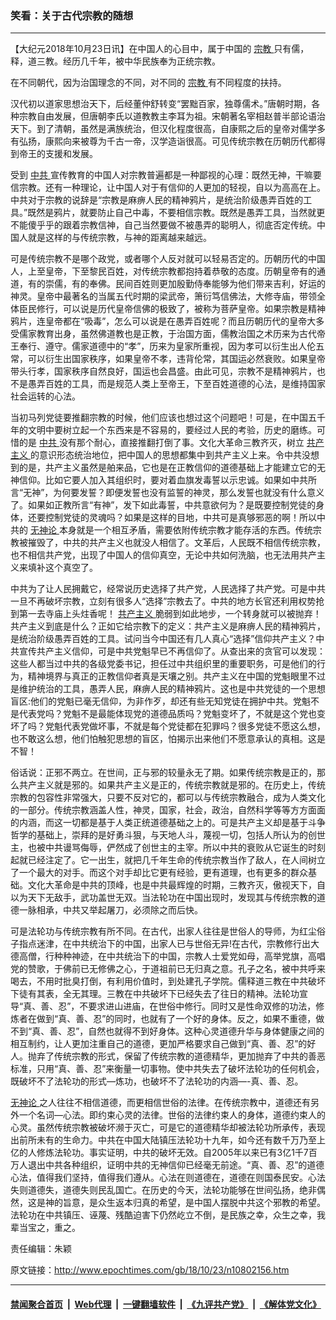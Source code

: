 ### 笑看：关于古代宗教的随想
------------------------

<p>
 【大纪元2018年10月23日讯】在中国人的心目中，属于中国的
 <a href="http://www.epochtimes.com/gb/tag/%E5%AE%97%E6%95%99.html">
  宗教
 </a>
 只有儒，释，道三教。经历几千年，被中华民族奉为正统宗教。
</p>
<p>
 在不同朝代，因为治国理念的不同，对不同的
 <a href="http://www.epochtimes.com/gb/tag/%E5%AE%97%E6%95%99.html">
  宗教
 </a>
 有不同程度的扶持。
</p>
<p>
 汉代初以道家思想治天下，后经董仲舒转变“罢黜百家，独尊儒术。”唐朝时期，各种宗教自由发展，但唐朝李氏以道教教主李耳为祖。宋朝著名宰相赵普半部论语治天下。到了清朝，虽然是满族统治，但汉化程度很高，自康熙之后的皇帝对儒学多有弘扬，康熙向来被尊为千古一帝，汉学造诣很高。可见传统宗教在历朝历代都得到帝王的支援和发展。
</p>
<p>
 受到
 <a href="http://www.epochtimes.com/gb/tag/%E4%B8%AD%E5%85%B1.html">
  中共
 </a>
 宣传教育的中国人对宗教普遍都是一种鄙视的心理：既然无神，干嘛要信宗教。还有一种理论，让中国人对于有信仰的人更加的轻视，自以为高高在上。中共对于宗教的说辞是“宗教是麻痹人民的精神鸦片，是统治阶级愚弄百姓的工具。”既然是鸦片，就要防止自己中毒，不要相信宗教。既然是愚弄工具，当然就更不能傻乎乎的跟着宗教信神，自己当然要做不被愚弄的聪明人，彻底否定传统。中国人就是这样的与传统宗教，与神的距离越来越远。
</p>
<p>
 可是传统宗教不是哪个政党，或者哪个人反对就可以轻易否定的。历朝历代的中国人，上至皇帝，下至黎民百姓，对传统宗教都抱持着恭敬的态度。历朝皇帝有的通道，有的崇儒，有的奉佛。民间百姓则更加殷勤侍奉能够为他们带来吉利，好运的神灵。皇帝中最著名的当属五代时期的梁武帝，箫衍笃信佛法，大修寺庙，带领全体臣民修行，可以说是历代皇帝信佛的极致了，被称为菩萨皇帝。如果宗教是精神鸦片，连皇帝都在“吸毒”，怎么可以说是在愚弄百姓呢？而且历朝历代的皇帝大多受儒家教育出身，虽然佛道教也是正教，于治国方面，儒教治国之术历来为古代帝王奉行、遵守。儒家道德中的“孝”，历来为皇家所重视，因为孝可以衍生出人伦五常，可以衍生出国家秩序，如果皇帝不孝，违背伦常，其国运必然衰败。如果皇帝带头行孝，国家秩序自然良好，国运也会昌盛。由此可见，宗教不是精神鸦片，也不是愚弄百姓的工具，而是规范人类上至帝王，下至百姓道德的心法，是维持国家社会运转的心法。
</p>
<p>
 当初马列党徒要推翻宗教的时候，他们应该也想过这个问题吧！可是，在中国五千年的文明中要树立起一个东西来是不容易的，要经过人民的考验，历史的磨练。可惜的是
 <a href="http://www.epochtimes.com/gb/tag/%E4%B8%AD%E5%85%B1.html">
  中共
 </a>
 没有那个耐心，直接推翻打倒了事。文化大革命三教齐灭，树立
 <a href="http://www.epochtimes.com/gb/tag/%E5%85%B1%E4%BA%A7%E4%B8%BB%E4%B9%89.html">
  共产主义
 </a>
 的意识形态统治地位，把中国人的思想都集中到共产主义上来。令中共没想到的是，共产主义虽然是舶来品，它也是在正教信仰的道德基础上才能建立它的无神信仰。比如它要人加入其组织时，要对着血旗发毒誓以示忠诚。如果如中共所言“无神”，为何要发誓？即便发誓也没有监誓的神灵，那么发誓也就没有什么意义了。如果如正教所言“有神”，发下如此毒誓，中共意欲何为？是既要控制党徒的身体，还要控制党徒的灵魂吗？如果是这样的目地，中共可是真够邪恶的啊！所以中共的
 <a href="http://www.epochtimes.com/gb/tag/%E6%97%A0%E7%A5%9E%E8%AE%BA.html">
  无神论
 </a>
 本身就是一个相互矛盾，需要依附传统宗教才能存活的东西。传统宗教被摧毁了，中共的共产主义也就没人相信了。文革后，人民既不相信传统宗教，也不相信共产党，出现了中国人的信仰真空，无论中共如何洗脑，也无法用共产主义来填补这个真空了。
</p>
<p>
 中共为了让人民拥戴它，经常说历史选择了共产党，人民选择了共产党。可是中共一旦不再破坏宗教，立刻有很多人“选择”宗教去了。中共的地方长官还利用权势抢到第一去寺庙上头炷香呢！
 <a href="http://www.epochtimes.com/gb/tag/%E5%85%B1%E4%BA%A7%E4%B8%BB%E4%B9%89.html">
  共产主义
 </a>
 脆弱到如此地步，一个转身就可以被抛弃！共产主义到底是什么？正如它给宗教下的定义：共产主义是麻痹人民的精神鸦片，是统治阶级愚弄百姓的工具。试问当今中国还有几人真心“选择”信仰共产主义？中共宣传共产主义信仰，可是中共党魁早已不再信仰了。从查出来的贪官可以发现：这些人都当过中共的各级党委书记，担任过中共组织里的重要职务，可是他们的行为，精神境界与真正的正教信仰者真是天壤之别。共产主义在中国的党魁眼里不过是维护统治的工具，愚弄人民，麻痹人民的精神鸦片。这也是中共党徒的一个思想盲区:他们的党魁已毫无信仰，为非作歹，却还有些无知党徒在拥护中共。党魁不是代表党吗？党魁不是最能体现党的道德品质吗？党魁变坏了，不就是这个党也变坏了吗？党魁代表党做坏事，不就是每个党徒都在犯罪吗？很多党徒不愿这么想，也不敢这么想，他们怕触犯思想的盲区，怕揭示出来他们不愿意承认的真相。这是不智！
</p>
<p>
 俗话说：正邪不两立。在世间，正与邪的较量永无了期。如果传统宗教是正的，那么共产主义就是邪的。如果共产主义是正的，传统宗教就是邪的。在历史上，传统宗教的包容性非常强大，只要不反对它的，都可以与传统宗教融合，成为人类文化的一部分。传统宗教涵盖人性，神灵，国家，社会，政治，自然科学等等方方面面的内涵，而这一切都是基于人类正统道德基础之上的。可是共产主义却是基于斗争哲学的基础上，崇拜的是好勇斗狠，与天地人斗，蔑视一切，包括人所认为的创世主，也被中共谩骂侮辱，俨然成了创世主的主宰。所以中共的衰败从它诞生的时刻起就已经注定了。它一出生，就把几千年生命的传统宗教当作了敌人，在人间树立了一个最大的对手。而这个对手却比它更有经验，更有道理，也有更多的群众基础。文化大革命是中共的顶峰，也是中共最辉煌的时期，三教齐灭，傲视天下，自以为天下无敌手，武功盖世无双。当法轮功在中国出现时，发现其与传统宗教的道德一脉相承，中共又举起屠刀，必须除之而后快。
</p>
<p>
 可是法轮功与传统宗教有所不同。在古代，出家人往往是世俗人的导师，为红尘俗子指点迷津，在中共统治下的中国，出家人已与世俗无异!在古代，宗教修行出大德高僧，行种种神迹，在中共统治下的中国，宗教人士爱党如母，高举党旗，高唱党的赞歌，于佛前已无修佛之心，于道祖前已无归真之意。孔子之名，被中共呼来喝去，不用时批臭打倒，有利用价值时，到处建孔子学院。儒释道三教在中共破坏下徒有其表，全无其理。三教在中共破坏下已经失去了往日的精神。法轮功宣导“真、善、忍”，不要求进山进庙，在世俗中修行。同时又是性命双修的功法，修炼者在做到“真、善、忍”的同时，也就有了一个好的身体。反之，如果不重德，做不到“真、善、忍”，自然也就得不到好身体。这种心灵道德升华与身体健康之间的相互制约，让人更加注重自己的道德，更加严格要求自己做到“真、善、忍”的好人。抛弃了传统宗教的形式，保留了传统宗教的道德精华，更加抛弃了中共的善恶标准，只用“真、善、忍”来衡量一切事物。使中共失去了破坏法轮功的任何机会，既破坏不了法轮功的形式—炼功，也破坏不了法轮功的内涵—-真、善、忍。
</p>
<p>
 <a href="http://www.epochtimes.com/gb/tag/%E6%97%A0%E7%A5%9E%E8%AE%BA.html">
  无神论
 </a>
 之人往往不相信道德，而更相信世俗的法律。在传统宗教中，道德还有另外一个名词—心法。即约束心灵的法律。世俗的法律约束人的身体，道德约束人的心灵。虽然传统宗教被破坏濒于灭亡，可是它的道德精华却被法轮功所承传，表现出前所未有的生命力。中共在中国大陆镇压法轮功十九年，如今还有数千万乃至上亿的人修炼法轮功。事实证明，中共的破坏无效。自2005年以来已有3亿1千7百万人退出中共各种组织，证明中共的无神信仰已经毫无前途。“真、善、忍”的道德心法，值得我们坚持，值得我们遵从。心法在则道德在，道德在则国泰民安。心法失则道德失，道德失则民乱国亡。在历史的今天，法轮功能够在世间弘扬，绝非偶然，这是神的旨意，是众生返本归真的希望，是中国人摆脱中共这个邪教的希望。法轮功在中共镇压、诬蔑、残酷迫害下仍然屹立不倒，是民族之幸，众生之幸，我辈当宝之，重之。
</p>
<p>
 责任编辑：朱颖
</p>

原文链接：http://www.epochtimes.com/gb/18/10/23/n10802156.htm


------------------------
#### [禁闻聚合首页](https://github.com/gfw-breaker/banned-news/blob/master/README.md) &nbsp;|&nbsp; [Web代理](https://github.com/gfw-breaker/open-proxy/blob/master/README.md) &nbsp;|&nbsp; [一键翻墙软件](https://github.com/gfw-breaker/nogfw/blob/master/README.md) &nbsp;|&nbsp; [《九评共产党》](https://github.com/gfw-breaker/9ping.md/blob/master/README.md#九评之一评共产党是什么) &nbsp;|&nbsp; [《解体党文化》](https://github.com/gfw-breaker/jtdwh.md/blob/master/README.md#绪论)